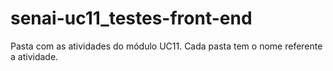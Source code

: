# senai-uc11_testes-front-end

Pasta com as atividades do módulo UC11.
Cada pasta tem o nome referente a atividade.

